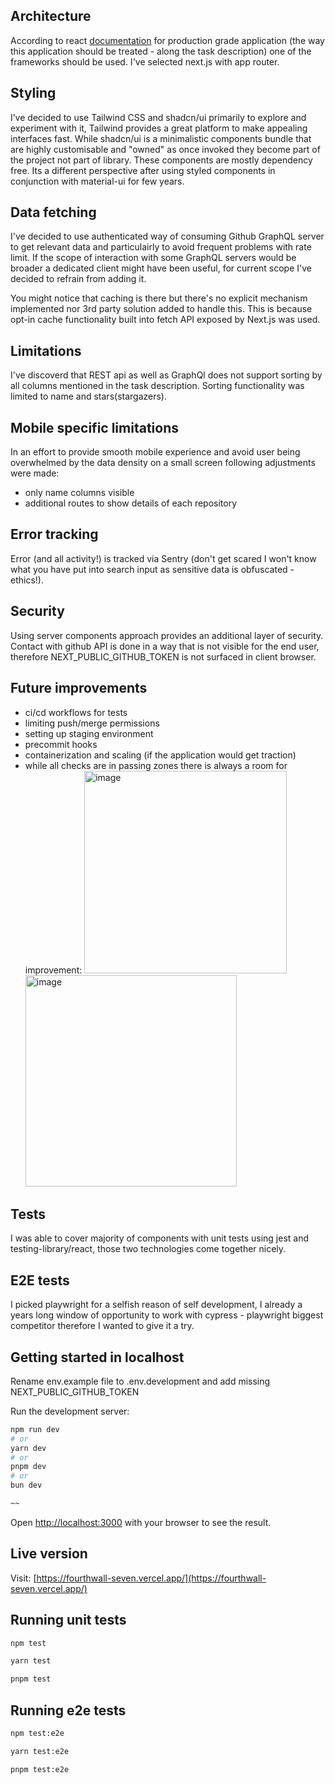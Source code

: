 ## Architecture

According to react [documentation](https://react.dev/learn/start-a-new-react-project#nextjs-app-router)
for production grade application (the way this application should be treated - along the task description) one of the frameworks should be used. I've selected next.js with app router.

## Styling

I’ve decided to use Tailwind CSS and shadcn/ui primarily to explore and experiment with it, Tailwind provides a great platform to make appealing interfaces fast. While shadcn/ui is a minimalistic components bundle that are highly customisable and "owned" as once invoked they become part of the project not part of library. These components are mostly dependency free.
Its a different perspective after using styled components in conjunction with material-ui for few years.

## Data fetching

I've decided to use authenticated way of consuming Github GraphQL server to get relevant data and particulairly to avoid frequent problems with rate limit. If the scope of interaction with some GraphQL servers would be broader a dedicated client might have been useful, for current scope I've decided to refrain from adding it.

You might notice that caching is there but there's no explicit mechanism implemented nor 3rd party solution added to handle this. This is because opt-in cache functionality built into fetch API exposed by Next.js was used.

## Limitations

I've discoverd that REST api as well as GraphQl does not support sorting by all columns mentioned in the task description. Sorting functionality was limited to name and stars(stargazers).

## Mobile specific limitations

In an effort to provide smooth mobile experience and avoid user being overwhelmed by the data density on a small screen following adjustments were made:

- only name columns visible
- additional routes to show details of each repository

## Error tracking

Error (and all activity!) is tracked via Sentry (don't get scared I won't know what you have put into search input as sensitive data is obfuscated - ethics!).

## Security

Using server components approach provides an additional layer of security. Contact with github API is done in a way that is not visible for the end user, therefore NEXT_PUBLIC_GITHUB_TOKEN is not surfaced in client browser.

## Future improvements

- ci/cd workflows for tests
- limiting push/merge permissions
- setting up staging environment
- precommit hooks
- containerization and scaling (if the application would get traction)
- while all checks are in passing zones there is always a room for improvement:
  <img width="324" alt="image" src="https://github.com/user-attachments/assets/2bb84773-1565-4a26-83c4-cd572bf0c415" />
  <img width="338" alt="image" src="https://github.com/user-attachments/assets/7b1fbb3c-cf97-45ba-9752-2602858486cf" />

## Tests

I was able to cover majority of components with unit tests using jest and testing-library/react, those two technologies come together nicely.

## E2E tests

I picked playwright for a selfish reason of self development, I already a years long window of opportunity to work with cypress - playwright biggest competitor therefore I wanted to give it a try.

## Getting started in localhost

Rename env.example file to .env.development and add missing NEXT_PUBLIC_GITHUB_TOKEN

Run the development server:

```bash
npm run dev
# or
yarn dev
# or
pnpm dev
# or
bun dev

~~
```

Open [http://localhost:3000](http://localhost:3000) with your browser to see the result.

## Live version

Visit: [https://fourthwall-seven.vercel.app/](https://fourthwall-seven.vercel.app/)

## Running unit tests

```bash
npm test
```

```bash
yarn test
```

```bash
pnpm test
```

## Running e2e tests

```bash
npm test:e2e
```

```bash
yarn test:e2e
```

```bash
pnpm test:e2e
```
